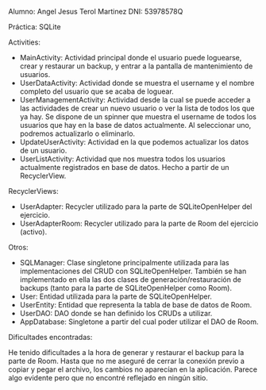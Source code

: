 Alumno: Angel Jesus Terol Martinez
DNI: 53978578Q

Práctica: SQLite

Activities:

- MainActivity: Actividad principal donde el usuario puede loguearse, crear y restaurar un backup, y entrar a la pantalla de mantenimiento de usuarios.
- UserDataActivity: Actividad donde se muestra el username y el nombre completo del usuario que se acaba de loguear.
- UserManagementActivity: Actividad desde la cual se puede acceder a las actividades de crear un nuevo usuario o ver la lista de todos los que ya hay. Se dispone de un
spinner que muestra el username de todos los usuarios que hay en la base de datos actualmente. Al seleccionar uno, podremos actualizarlo o eliminarlo.
- UpdateUserActivity: Actividad en la que podemos actualizar los datos de un usuario.
- UserListActivity: Actividad que nos muestra todos los usuarios actualmente registrados en base de datos. Hecho a partir de un RecyclerView.

RecyclerViews:

- UserAdapter: Recycler utilizado para la parte de SQLiteOpenHelper del ejercicio.
- UserAdapterRoom: Recycler utilizado para la parte de Room del ejercicio (activo).

Otros:

- SQLManager: Clase singletone principalmente utilizada para las implementaciones del CRUD con SQLiteOpenHelper. También se han implementado en ella
las dos clases de generación/restauración de backups (tanto para la parte de SQLiteOpenHelper como Room).
- User: Entidad utilizada para la parte de SQLiteOpenHelper.
- UserEntity: Entidad que representa la tabla de base de datos de Room.
- UserDAO: DAO donde se han definido los CRUDs a utilizar.
- AppDatabase: Singletone a partir del cual poder utilizar el DAO de Room.

Dificultades encontradas:

He tenido dificultades a la hora de generar y restaurar el backup para la parte de Room. Hasta que no me aseguré de cerrar la conexión
previo a copiar y pegar el archivo, los cambios no aparecían en la aplicación. Parece algo evidente pero que no encontré reflejado
en ningún sitio.
